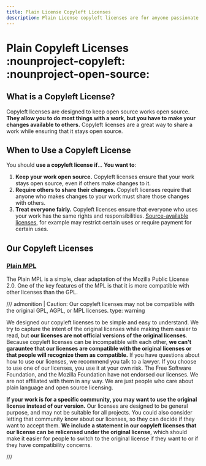 ```yaml
---
title: Plain License Copyleft Licenses
description: Plain License copyleft licenses are for anyone passionate about keeping their work open source. We provide simple, clear licenses that allows you to do almost anything with a work.
---
```


# Plain Copyleft Licenses :nounproject-copyleft: :nounproject-open-source:

## What is a Copyleft License?

Copyleft licenses are designed to keep open source works open source. **They allow you to do most things with a work, but you have to make your changes available to others.** Copyleft licenses are a great way to share a work while ensuring that it stays open source.

## When to Use a Copyleft License

You should **use a copyleft license if**...
**You want to**:

1. **Keep your work open source.** Copyleft licenses ensure that your work stays open source, even if others make changes to it.
2. **Require others to share their changes.** Copyleft licenses require that anyone who makes changes to your work must share those changes with others.
3. **Treat everyone fairly.** Copyleft licenses ensure that everyone who uses your work has the same rights and responsibilities. [Source-available licenses][source-available], for example may restrict certain uses or require payment for certain uses.

## Our Copyleft Licenses

### [Plain MPL][mpl]

The Plain MPL is a simple, clear adaptation of the Mozilla Public License 2.0. One of the key features of the MPL is that it is more compatible with other licenses than the GPL.

/// admonition | Caution: Our copyleft licenses may not be compatible with the original GPL, AGPL, or MPL licenses.
    type: warning

We designed our copyleft licenses to be simple and easy to understand. We try to capture the intent of the original licenses while making them easier to read, but **our licenses are not official versions of the original licenses**. Because copyleft licenses can be incompatible with each other, **we can't garauntee that our licenses are compatible with the original licenses or that people will recognize them as compatible.** If you have questions about how to use our licenses, we recommend you talk to a lawyer. If you choose to use one of our licenses, you use it at your own risk. The Free Software Foundation, and the Mozilla Foundation have not endorsed our licenses. We are not affiliated with them in any way. We are just people who care about plain language and open source licensing.

**If your work is for a specific community, you may want to use the original license instead of our version.** Our licenses are designed to be general purpose, and may not be suitable for all projects. You could also consider letting that community know about our licenses, so they can decide if they want to accept them. **We include a statement in our copyleft licenses that our license can be relicensed under the original license**, which should make it easier for people to switch to the original license if they want to or if they have compatibility concerns.

///

[mpl]: ../mpl-2.0/index.md "Plain MPL License"
[source-available]: ../source-available/index.md "Plain License Source-Available Licenses"
